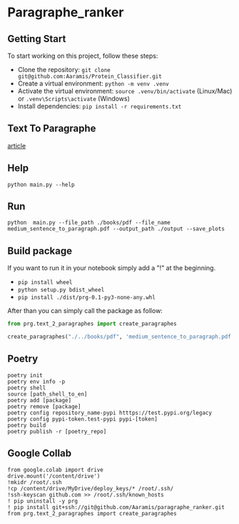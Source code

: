 # Paragraphe_ranker

## Getting Start
To start working on this project, follow these steps:

* Clone the repository: `git clone git@github.com:Aaramis/Protein_Classifier.git`
* Create a virtual environment: `python -m venv .venv`
* Activate the virtual environment: `source .venv/bin/activate` (Linux/Mac) or `.venv\Scripts\activate` (Windows)
* Install dependencies: `pip install -r requirements.txt`


## Text To Paragraphe
[article](https://medium.com/@npolovinkin/how-to-chunk-text-into-paragraphs-using-python-8ae66be38ea6)

## Help

```
python main.py --help
```


## Run
```
python  main.py --file_path ./books/pdf --file_name medium_sentence_to_paragraph.pdf --output_path ./output --save_plots
```


## Build package

If you want to run it in your notebook simply add a "!" at the beginning.
* ```pip install wheel```
* ```python setup.py bdist_wheel```
* ```pip install ./dist/prg-0.1-py3-none-any.whl```

After than you can simply call the package as follow:

```python
from prg.text_2_paragraphes import create_paragraphes

create_paragraphes("./../books/pdf", 'medium_sentence_to_paragraph.pdf', './output', 'embedding', False)
```



## Poetry

```
poetry init
poetry env info -p
poetry shell
source [path_shell_to_en]
poetry add [package]
poetry remove [package]
poetry config repository_name-pypi htttps://test.pypi.org/legacy
poetry config pypi-token.test-pypi pypi-[token]
poetry build
poetry publish -r [poetry_repo]
```


## Google Collab

```
from google.colab import drive
drive.mount('/content/drive')
!mkidr /root/.ssh
!cp /content/drive/MyDrive/deploy_keys/* /root/.ssh/
!ssh-keyscan github.com >> /root/.ssh/known_hosts
! pip uninstall -y prg
! pip install git+ssh://git@github.com/Aaramis/paragraphe_ranker.git
from prg.text_2_paragraphes import create_paragraphes
```